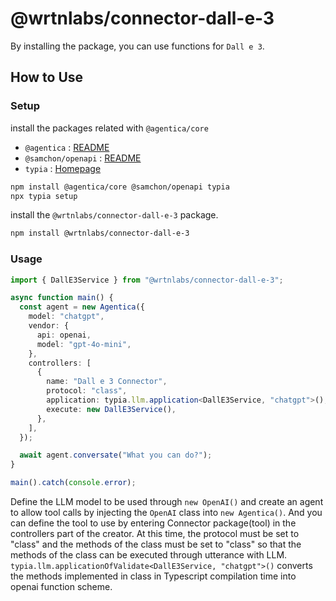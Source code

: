# @wrtnlabs/connector-dall-e-3

By installing the package, you can use functions for `Dall e 3`.

## How to Use

### Setup

install the packages related with `@agentica/core`

- `@agentica` : [README](https://github.com/wrtnlabs/agentica)
- `@samchon/openapi` : [README](https://github.com/samchon/openapi)
- `typia` : [Homepage](https://typia.io/)

```bash
npm install @agentica/core @samchon/openapi typia
npx typia setup
```

install the `@wrtnlabs/connector-dall-e-3` package.

```bash
npm install @wrtnlabs/connector-dall-e-3
```

### Usage

```ts
import { DallE3Service } from "@wrtnlabs/connector-dall-e-3";

async function main() {
  const agent = new Agentica({
    model: "chatgpt",
    vendor: {
      api: openai,
      model: "gpt-4o-mini",
    },
    controllers: [
      {
        name: "Dall e 3 Connector",
        protocol: "class",
        application: typia.llm.application<DallE3Service, "chatgpt">(),
        execute: new DallE3Service(),
      },
    ],
  });

  await agent.conversate("What you can do?");
}

main().catch(console.error);
```

Define the LLM model to be used through `new OpenAI()` and create an agent to allow tool calls by injecting the `OpenAI` class into `new Agentica()`. And you can define the tool to use by entering Connector package(tool) in the controllers part of the creator. At this time, the protocol must be set to "class" and the methods of the class must be set to "class" so that the methods of the class can be executed through utterance with LLM. `typia.llm.applicationOfValidate<DallE3Service, "chatgpt">()` converts the methods implemented in class in Typescript compilation time into openai function scheme.
